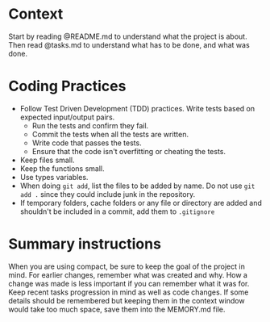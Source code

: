 
# Context

Start by reading @README.md to understand what the project is about.
Then read @tasks.md to understand what has to be done, and what was done.

# Coding Practices

* Follow Test Driven Development (TDD) practices. Write tests based on expected input/output pairs.
    * Run the tests and confirm they fail.
    * Commit the tests when all the tests are written.
    * Write code that passes the tests.
    * Ensure that the code isn't overfitting or cheating the tests.
* Keep files small. 
* Keep the functions small.
* Use types variables.
* When doing `git add`, list the files to be added by name. Do not use `git add .` since they could include junk in the repository.
* If temporary folders, cache folders or any file or directory are added and shouldn't be included in a commit, add them to `.gitignore`


# Summary instructions

When you are using compact, be sure to keep the goal of the project in mind. For earlier changes, remember what was created and why. How a change was made is less important if you can remember what it was for. Keep recent tasks progression in mind as well as code changes. If some details should be remembered but keeping them in the context window would take too much space, save them into the MEMORY.md file.